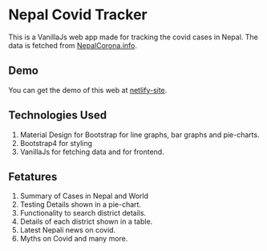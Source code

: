 # Nepal Covid Tracker

This is a VanillaJs web app made for tracking the covid cases in Nepal. The data is fetched from [NepalCorona.info](https://www.NepalCorona.info).

## Demo

You can get the demo of this web at [netlify-site](https://angry-cori-5b93ac.netlify.app/).

## Technologies Used

1. Material Design for Bootstrap for line graphs, bar graphs and pie-charts.
2. Bootstrap4 for styling
3. VanillaJs for fetching data and for frontend.

## Fetatures

1. Summary of Cases in Nepal and World
2. Testing Details shown in a pie-chart.
3. Functionality to search district details.
4. Details of each district shown in a table.
5. Latest Nepali news on covid.
6. Myths on Covid and many more.
